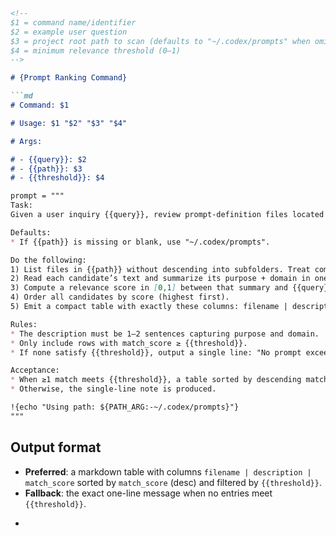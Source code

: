 ```md
<!--
$1 = command name/identifier
$2 = example user question
$3 = project root path to scan (defaults to "~/.codex/prompts" when omitted/blank)
$4 = minimum relevance threshold (0–1)
-->

# {Prompt Ranking Command}

```md
# Command: $1

# Usage: $1 "$2" "$3" "$4"

# Args:

# - {{query}}: $2
# - {{path}}: $3
# - {{threshold}}: $4

prompt = """
Task:
Given a user inquiry {{query}}, review prompt-definition files located at {{path}} and identify the most relevant ones.

Defaults:
* If {{path}} is missing or blank, use "~/.codex/prompts".

Do the following:
1) List files in {{path}} without descending into subfolders. Treat common doc/config extensions as candidates.
2) Read each candidate’s text and summarize its purpose + domain in one sentence.
3) Compute a relevance score in [0,1] between that summary and {{query}}.
4) Order all candidates by score (highest first).
5) Emit a compact table with exactly these columns: filename | description | match_score (rounded to 2 decimals).

Rules:
* The description must be 1–2 sentences capturing purpose and domain.
* Only include rows with match_score ≥ {{threshold}}.
* If none satisfy {{threshold}}, output a single line: "No prompt exceeds threshold {{threshold}} — recommend creating a new prompt."

Acceptance:
* When ≥1 match meets {{threshold}}, a table sorted by descending match_score is present.
* Otherwise, the single-line note is produced.

!{echo "Using path: ${PATH_ARG:-~/.codex/prompts}"}
"""
```

## Output format

* **Preferred**: a markdown table with columns `filename | description | match_score` sorted by `match_score` (desc) and filtered by `{{threshold}}`.
* **Fallback**: the exact one-line message when no entries meet `{{threshold}}`.
-
```
